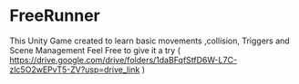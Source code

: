 # FreeRunner
 This Unity Game created to learn basic movements ,collision, Triggers and Scene Management 
 Feel Free to give it a try ( https://drive.google.com/drive/folders/1daBFqfStfD6W-L7C-zlc5O2wEPvT5-ZV?usp=drive_link )
